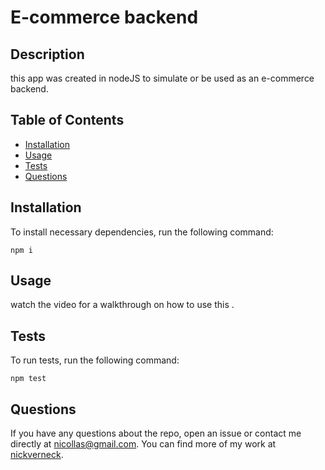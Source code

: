 # E-commerce backend
## Description
this app was created in nodeJS to simulate or be used as an e-commerce backend.
## Table of Contents 
* [Installation](#installation)
* [Usage](#usage)
* [Tests](#tests)
* [Questions](#questions)
## Installation
To install necessary dependencies, run the following command:
```
npm i
```
## Usage
watch the video for a walkthrough on how to use this .

## Tests
To run tests, run the following command:
```
npm test
```
## Questions
If you have any questions about the repo, open an issue or contact me directly at nicollas@gmail.com. 
You can find more of my work at [nickverneck](https://github.com/nickverneck/).

